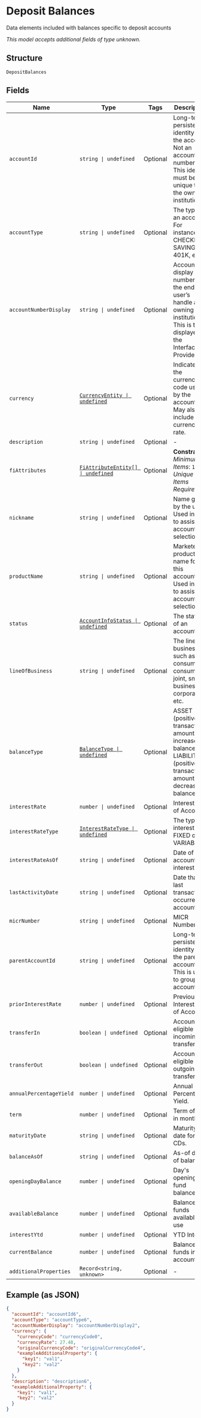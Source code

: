 
# Deposit Balances

Data elements included with balances specific to deposit accounts

*This model accepts additional fields of type unknown.*

## Structure

`DepositBalances`

## Fields

| Name | Type | Tags | Description |
|  --- | --- | --- | --- |
| `accountId` | `string \| undefined` | Optional | Long-term persistent identity of the account. Not an account number. This identity must be unique to the owning institution. |
| `accountType` | `string \| undefined` | Optional | The type of an account. For instance, CHECKING, SAVINGS, 401K, etc. |
| `accountNumberDisplay` | `string \| undefined` | Optional | Account display number for the end user’s handle at owning institution. This is to be displayed by the Interface Provider. |
| `currency` | [`CurrencyEntity \| undefined`](../../doc/models/currency-entity.md) | Optional | Indicates the currency code used by the account. May also include currency rate. |
| `description` | `string \| undefined` | Optional | - |
| `fiAttributes` | [`FiAttributeEntity[] \| undefined`](../../doc/models/fi-attribute-entity.md) | Optional | **Constraints**: *Minimum Items*: `1`, *Unique Items Required* |
| `nickname` | `string \| undefined` | Optional | Name given by the user. Used in UIs to assist in account selection |
| `productName` | `string \| undefined` | Optional | Marketed product name for this account.  Used in UIs to assist in account selection |
| `status` | [`AccountInfoStatus \| undefined`](../../doc/models/account-info-status.md) | Optional | The status of an account. |
| `lineOfBusiness` | `string \| undefined` | Optional | The line of business, such as consumer, consumer joint, small business, corporate, etc. |
| `balanceType` | [`BalanceType \| undefined`](../../doc/models/balance-type.md) | Optional | ASSET (positive transaction amount increases balance), LIABILITY (positive transaction amount decreases balance) |
| `interestRate` | `number \| undefined` | Optional | Interest Rate of Account |
| `interestRateType` | [`InterestRateType \| undefined`](../../doc/models/interest-rate-type.md) | Optional | The type of interest rate. FIXED or VARIABLE. |
| `interestRateAsOf` | `string \| undefined` | Optional | Date of account’s interest rate |
| `lastActivityDate` | `string \| undefined` | Optional | Date that last transaction occurred on account |
| `micrNumber` | `string \| undefined` | Optional | MICR Number |
| `parentAccountId` | `string \| undefined` | Optional | Long-term persistent identity of the parent account. This is used to group accounts. |
| `priorInterestRate` | `number \| undefined` | Optional | Previous Interest Rate of Account |
| `transferIn` | `boolean \| undefined` | Optional | Account is eligible for incoming transfers |
| `transferOut` | `boolean \| undefined` | Optional | Account is eligible for outgoing transfers |
| `annualPercentageYield` | `number \| undefined` | Optional | Annual Percentage Yield. |
| `term` | `number \| undefined` | Optional | Term of CD in months |
| `maturityDate` | `string \| undefined` | Optional | Maturity date for CDs. |
| `balanceAsOf` | `string \| undefined` | Optional | As-of date of balances |
| `openingDayBalance` | `number \| undefined` | Optional | Day's opening fund balance |
| `availableBalance` | `number \| undefined` | Optional | Balance of funds available for use |
| `interestYtd` | `number \| undefined` | Optional | YTD Interest |
| `currentBalance` | `number \| undefined` | Optional | Balance of funds in account |
| `additionalProperties` | `Record<string, unknown>` | Optional | - |

## Example (as JSON)

```json
{
  "accountId": "accountId6",
  "accountType": "accountType6",
  "accountNumberDisplay": "accountNumberDisplay2",
  "currency": {
    "currencyCode": "currencyCode0",
    "currencyRate": 27.48,
    "originalCurrencyCode": "originalCurrencyCode4",
    "exampleAdditionalProperty": {
      "key1": "val1",
      "key2": "val2"
    }
  },
  "description": "description6",
  "exampleAdditionalProperty": {
    "key1": "val1",
    "key2": "val2"
  }
}
```

